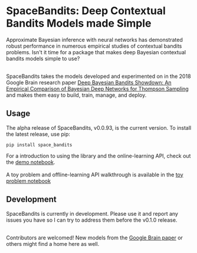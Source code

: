 # SpaceBandits: Deep Contextual Bandits Models made Simple

Approximate Bayesian inference with neural networks has demonstrated robust performance in numerous empirical studies of contextual bandits problems. Isn't it time for a package that makes deep Bayesian contextual bandits models simple to use?<br><br>

SpaceBandits takes the models developed and experimented on in the 2018 Google Brain research paper [Deep Bayesian Bandits Showdown: An Empirical Comparison of Bayesian Deep Networks for Thompson Sampling](https://arxiv.org/pdf/1802.09127.pdf) and makes them easy to build, train, manage, and deploy.

## Usage

The alpha release of SpaceBandits, v0.0.93, is the current version. To install the latest release, use pip: 

`
pip install space_bandits
`

For a introduction to using the library and the online-learning API, check out the [demo notebook](demo.ipynb).<br><br>
A toy problem and offline-learning API walkthrough is available in the [toy problem notebook](toy_problem.ipynb)

## Development

SpaceBandits is currently in development. Please use it and report any issues you have so I can try to address them before the v0.1.0 release.<br><br>

Contributors are welcomed! New models from the [Google Brain paper](https://arxiv.org/pdf/1802.09127.pdf) or others might find a home here as well.
